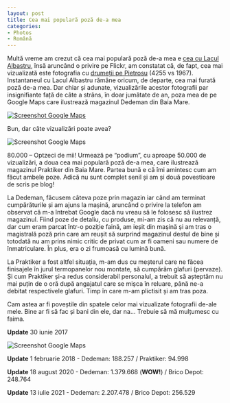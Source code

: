 ```yaml
---
layout: post
title: Cea mai populară poză de-a mea
categories:
- Photos
- Română
---
```

Multă vreme am crezut că cea mai populară poză de-a mea e <a href="http://www.rusiczki.net/2006/06/08/stairs-from-a-blue-lake/">cea cu Lacul Albastru</a>, însă aruncând o privire pe Flickr, am constatat că, de fapt, cea mai vizualizată este fotografia cu <a href="https://www.flickr.com/photos/janos/4699390200/">drumeții pe Pietrosu</a> (4255 vs 1967). Instantaneul cu Lacul Albastru rămâne oricum, de departe, cea mai furată poză de-a mea. Dar chiar și adunate, vizualizările acestor fotografii par insignifiante față de câte a strâns, în doar jumătate de an, poza mea de pe Google Maps care ilustrează magazinul Dedeman din Baia Mare.

[![Screenshot Google Maps](https://content.rusiczki.net/2017/03/dedeman1-980x645.png)](https://content.rusiczki.net/2017/03/dedeman1.png)

Bun, dar câte vizualizări poate avea?

![Screenshot Google Maps](https://content.rusiczki.net/2017/03/dedeman2.png)

80.000 – Optzeci de mii! Urmează pe “podium”, cu aproape 50.000 de vizualizări, a doua cea mai populară poză de-a mea, care ilustrează magazinul Praktiker din Baia Mare. Partea bună e că îmi amintesc cum am făcut ambele poze. Adică nu sunt complet senil și am și două povestioare de scris pe blog!

La Dedeman, făcusem câteva poze prin magazin iar când am terminat cumpărăturile și am ajuns la mașină, aruncând o privire la telefon am observat că m-a întrebat Google dacă nu vreau să le folosesc să ilustrez magazinul. Fiind poze de detaliu, cu produse, mi-am zis că nu au relevanță, dar cum eram parcat într-o poziție faină, am ieșit din mașină și am tras o magistrală poză prin care am reușit să surprind magazinul destul de bine și totodată nu am prins nimic critic de privat cum ar fi oameni sau numere de înmatriculare. În plus, era o zi frumoasă cu lumină bună.

La Praktiker a fost altfel situația, m-am dus cu meșterul care ne făcea finisajele în jurul termopanelor nou montate, să cumpărăm glafuri (pervaze). Și cum Praktiker și-a redus considerabil personalul, a trebuit să așteptăm nu mai puțin de o oră după angajatul care se mișca în reluare, până ne-a debitat respectivele glafuri. Timp în care m-am plictisit și am tras poza.

Cam astea ar fi poveștile din spatele celor mai vizualizate fotografii de-ale mele. Bine ar fi să fac și bani din ele, dar na… Trebuie să mă mulțumesc cu faima.

**Update** 30 iunie 2017

![Screenshot Google Maps](https://content.rusiczki.net/2017/03/dedeman3.png)

**Update** 1 februarie 2018 - Dedeman: 188.257 / Praktiker: 94.998

**Update** 18 august 2020 - Dedeman: 1.379.668 (**WOW!**) / Brico Depot: 248.764

**Update** 13 iulie 2021 - Dedeman: 2.207.478 / Brico Depot: 256.529
